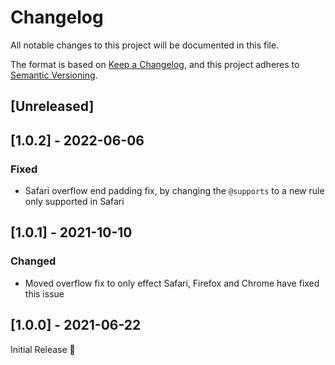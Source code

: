 # Changelog
All notable changes to this project will be documented in this file.

The format is based on [Keep a Changelog](https://keepachangelog.com/en/1.0.0/),
and this project adheres to [Semantic Versioning](https://semver.org/spec/v2.0.0.html).

## [Unreleased]

## [1.0.2] - 2022-06-06
### Fixed
- Safari overflow end padding fix,
  by changing the `@supports` to a new rule only supported in Safari

## [1.0.1] - 2021-10-10
### Changed
- Moved overflow fix to only effect Safari,
  Firefox and Chrome have fixed this issue

## [1.0.0] - 2021-06-22
Initial Release 🎉
